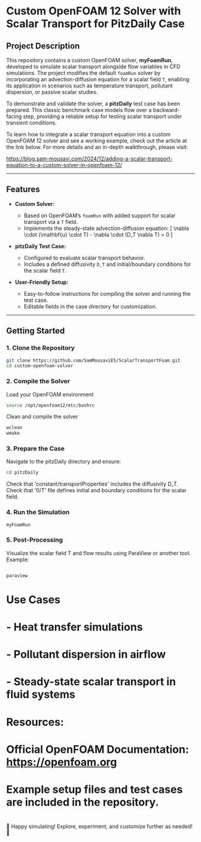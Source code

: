 # Custom OpenFOAM 12 Solver with Scalar Transport for PitzDaily Case

## Project Description

This repository contains a custom OpenFOAM solver, **myFoamRun**, developed to simulate scalar transport alongside flow variables in CFD simulations. The project modifies the default `foamRun` solver by incorporating an advection-diffusion equation for a scalar field `T`, enabling its application in scenarios such as temperature transport, pollutant dispersion, or passive scalar studies.

To demonstrate and validate the solver, a **pitzDaily** test case has been prepared. This classic benchmark case models flow over a backward-facing step, providing a reliable setup for testing scalar transport under transient conditions.

To learn how to integrate a scalar transport equation into a custom OpenFOAM 12 solver and see a working example, check out the article at the link below. For more details and an in-depth walkthrough, please visit:

https://blog.sam-mousavi.com/2024/12/adding-a-scalar-transport-equation-to-a-custom-solver-in-openfoam-12/

---

## Features

- **Custom Solver:**
  - Based on OpenFOAM’s `foamRun` with added support for scalar transport via a `T` field.
  - Implements the steady-state advection-diffusion equation:
    \[
    \nabla \cdot (\mathbf{u} \cdot T) - \nabla \cdot (D_T \nabla T) = 0
    \]

- **pitzDaily Test Case:**
  - Configured to evaluate scalar transport behavior.
  - Includes a defined diffusivity `D_T` and initial/boundary conditions for the scalar field `T`.

- **User-Friendly Setup:**
  - Easy-to-follow instructions for compiling the solver and running the test case.
  - Editable fields in the case directory for customization.

---

## Getting Started
### 1. Clone the Repository

```bash
git clone https://github.com/SamMousaviES/ScalarTransportFoam.git
cd custom-openfoam-solver
```

### 2. Compile the Solver

Load your OpenFOAM environment
```bash
source /opt/openfoam12/etc/bashrc
```
Clean and compile the solver
```bash
wclean
wmake
```

### 3. Prepare the Case


Navigate to the pitzDaily directory and ensure:
```bash
cd pitzDaily
```
Check that 'constant/transportProperties' includes the diffusivity D_T.
Check that '0/T' file defines initial and boundary conditions for the scalar field.



### 4. Run the Simulation

```bash
myFoamRun
```


### 5. Post-Processing


Visualize the scalar field T and flow results using ParaView or another tool.
Example:
```bash

paraview
```

# Use Cases
#
# - Heat transfer simulations
# - Pollutant dispersion in airflow
# - Steady-state scalar transport in fluid systems
#
# Resources:
# Official OpenFOAM Documentation: https://openfoam.org
# Example setup files and test cases are included in the repository.
#
🎉 Happy simulating! Explore, experiment, and customize further as needed! 🚀

